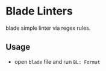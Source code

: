 # Blade Linters

blade simple linter via regex rules.

## Usage

- open `blade` file and run `BL: Format`
